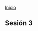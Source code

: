 <!-- No borrar o modificar -->
[Inicio](./index.md)

## Sesión 3 


<!-- Su documentación aquí -->







